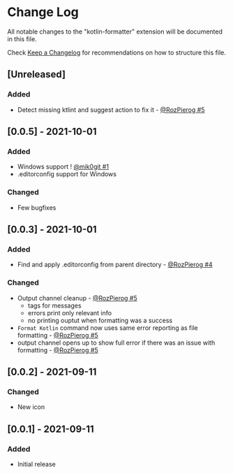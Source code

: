 # Change Log

All notable changes to the "kotlin-formatter" extension will be documented in this file.

Check [Keep a Changelog](http://keepachangelog.com/) for recommendations on how to structure this file.

## [Unreleased]
### Added
- Detect missing ktlint and suggest action to fix it - [@RozPierog #5](https://github.com/cstefFlexin/kotlin-formatter/pull/6)

## [0.0.5] - 2021-10-01
### Added
- Windows support ! [@mik0git #1](https://github.com/cstefFlexin/kotlin-formatter/issues/1)
- .editorconfig support for Windows

### Changed
- Few bugfixes

## [0.0.3] - 2021-10-01
### Added
- Find and apply .editorconfig from parent directory - [@RozPierog #4](https://github.com/cstefFlexin/kotlin-formatter/pull/4)

### Changed
- Output channel cleanup - [@RozPierog #5](https://github.com/cstefFlexin/kotlin-formatter/pull/5)
  - tags for messages
  - errors print only relevant info
  - no printing ouptut when formatting was a success
- `Format Kotlin` command now uses same error reporting as file formatting - [@RozPierog #5](https://github.com/cstefFlexin/kotlin-formatter/pull/5)
- output channel opens up to show full error if there was an issue with  formatting - [@RozPierog #5](https://github.com/cstefFlexin/kotlin-formatter/pull/5)

## [0.0.2] - 2021-09-11
### Changed
- New icon

## [0.0.1] - 2021-09-11
### Added
- Initial release



